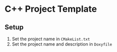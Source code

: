 C++ Project Template
=====================


Setup
-----

1. Set the project name in `CMakeList.txt`
2. Set the project name and description in `Doxyfile`
